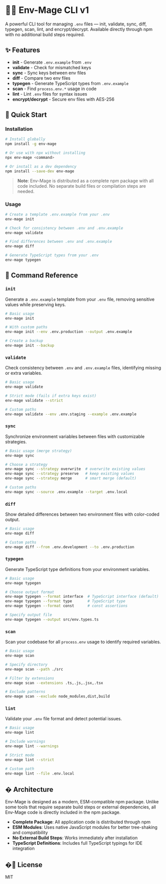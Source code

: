 # 🧙‍♂️ Env-Mage CLI v1

A powerful CLI tool for managing `.env` files — init, validate, sync, diff, typegen, scan, lint, and encrypt/decrypt. Available directly through npm with no additional build steps required.

## ✨ Features

- **init** - Generate `.env.example` from `.env`
- **validate** - Check for mismatched keys
- **sync** - Sync keys between env files
- **diff** - Compare two env files
- **typegen** - Generate TypeScript types from `.env.example`
- **scan** - Find `process.env.*` usage in code
- **lint** - Lint `.env` files for syntax issues
- **encrypt/decrypt** - Secure env files with AES-256

## 🚀 Quick Start

### Installation

```bash
# Install globally
npm install -g env-mage

# Or use with npx without installing
npx env-mage <command>

# Or install as a dev dependency
npm install --save-dev env-mage
```

> **Note**: Env-Mage is distributed as a complete npm package with all code included. No separate build files or compilation steps are needed.

### Usage

```bash
# Create a template .env.example from your .env
env-mage init

# Check for consistency between .env and .env.example
env-mage validate

# Find differences between .env and .env.example
env-mage diff

# Generate TypeScript types from your .env
env-mage typegen
```

## 📘 Command Reference

### `init`

Generate a `.env.example` template from your `.env` file, removing sensitive values while preserving keys.

```bash
# Basic usage
env-mage init

# With custom paths
env-mage init --env .env.production --output .env.example

# Create a backup
env-mage init --backup
```

### `validate`

Check consistency between `.env` and `.env.example` files, identifying missing or extra variables.

```bash
# Basic usage
env-mage validate

# Strict mode (fails if extra keys exist)
env-mage validate --strict

# Custom paths
env-mage validate --env .env.staging --example .env.example
```

### `sync`

Synchronize environment variables between files with customizable strategies.

```bash
# Basic usage (merge strategy)
env-mage sync

# Choose a strategy
env-mage sync --strategy overwrite  # overwrite existing values
env-mage sync --strategy preserve   # keep existing values
env-mage sync --strategy merge      # smart merge (default)

# Custom paths
env-mage sync --source .env.example --target .env.local
```

### `diff`

Show detailed differences between two environment files with color-coded output.

```bash
# Basic usage
env-mage diff

# Custom paths
env-mage diff --from .env.development --to .env.production
```

### `typegen`

Generate TypeScript type definitions from your environment variables.

```bash
# Basic usage
env-mage typegen

# Choose output format
env-mage typegen --format interface  # TypeScript interface (default)
env-mage typegen --format type       # TypeScript type
env-mage typegen --format const      # const assertions

# Specify output file
env-mage typegen --output src/env.types.ts
```

### `scan`

Scan your codebase for all `process.env` usage to identify required variables.

```bash
# Basic usage
env-mage scan

# Specify directory
env-mage scan --path ./src

# Filter by extensions
env-mage scan --extensions .ts,.js,.jsx,.tsx

# Exclude patterns
env-mage scan --exclude node_modules,dist,build
```

### `lint`

Validate your `.env` file format and detect potential issues.

```bash
# Basic usage
env-mage lint

# Include warnings
env-mage lint --warnings

# Strict mode
env-mage lint --strict

# Custom path
env-mage lint --file .env.local
```

## � Architecture

Env-Mage is designed as a modern, ESM-compatible npm package. Unlike some tools that require separate build steps or external dependencies, all Env-Mage code is directly included in the npm package.

- **Complete Package**: All application code is distributed through npm
- **ESM Modules**: Uses native JavaScript modules for better tree-shaking and compatibility
- **No External Build Steps**: Works immediately after installation
- **TypeScript Definitions**: Includes full TypeScript typings for IDE integration

## �📝 License

MIT
